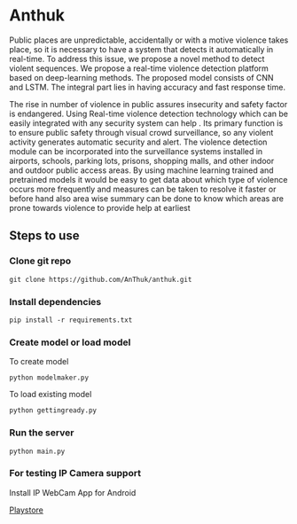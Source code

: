 # Anthuk

Public places are unpredictable, accidentally or with a motive violence takes place, so it is necessary to have a system that detects it automatically in real-time. To address this issue, we propose a novel method to detect violent sequences. We propose a real-time violence detection platform based on deep-learning methods. The proposed model consists of CNN and LSTM. The integral part lies in having  accuracy and fast response time.

The rise in number of violence in public assures insecurity and safety factor is endangered. Using Real-time violence detection technology which can be easily integrated with any security system can help . Its primary function is to ensure public safety through visual crowd surveillance, so any violent activity generates automatic security and alert. The violence detection module can be incorporated into the surveillance systems installed in airports, schools, parking lots, prisons, shopping malls, and other indoor and outdoor public access areas. By using machine learning trained and pretrained models it would be easy to get data about which type of violence occurs more frequently and measures can be taken to resolve it faster or before hand also area wise summary can be done to know which areas are prone towards violence to provide help at earliest

## Steps to use

### Clone git repo

```
git clone https://github.com/AnThuk/anthuk.git
```

### Install dependencies

```
pip install -r requirements.txt
```

### Create model or load model

To create model

```
python modelmaker.py
```

To load existing model

```
python gettingready.py
```

### Run the server

```
python main.py
```

### For testing IP Camera support

Install IP WebCam App for Android

[Playstore ](https://play.google.com/store/apps/details?id=com.pas.webcam&hl=en_US&gl=US)

